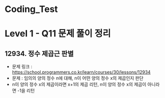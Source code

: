 # Coding_Test

# Level 1 - Q11 문제 풀이 정리

## 12934. 정수 제곱근 판별
- 문제 링크 : https://school.programmers.co.kr/learn/courses/30/lessons/12934
- 문제 : 임의의 양의 정수 n에 대해, n이 어떤 양의 정수 x의 제곱인지 판단
- n이 양의 정수 x의 제곱이라면 x+1의 제곱 리턴, n이 양의 정수 x의 제곱이 아니라면 -1을 리턴
